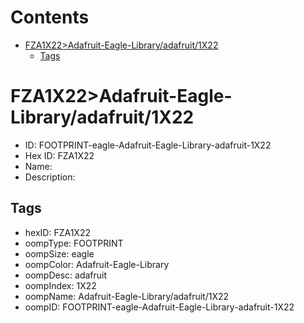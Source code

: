 



Contents
========

* [FZA1X22>Adafruit-Eagle-Library/adafruit/1X22](#fza1x22adafruit-eagle-libraryadafruit1x22)
	* [Tags](#tags)

# FZA1X22>Adafruit-Eagle-Library/adafruit/1X22

- ID: FOOTPRINT-eagle-Adafruit-Eagle-Library-adafruit-1X22
- Hex ID: FZA1X22
- Name: 
- Description: 

## Tags

- hexID: FZA1X22
- oompType: FOOTPRINT
- oompSize: eagle
- oompColor: Adafruit-Eagle-Library
- oompDesc: adafruit
- oompIndex: 1X22
- oompName: Adafruit-Eagle-Library/adafruit/1X22
- oompID: FOOTPRINT-eagle-Adafruit-Eagle-Library-adafruit-1X22
